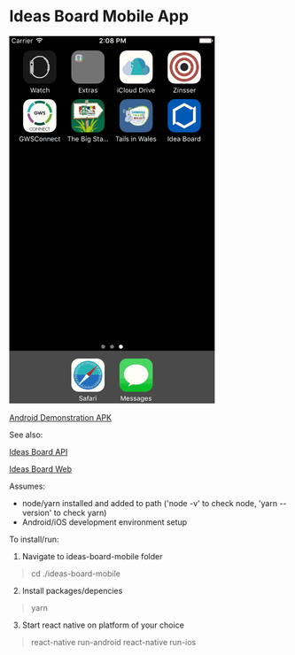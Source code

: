 # Ideas Board Mobile App

![iOS Demo animation](https://github.com/jonstep/ideas-board-mobile/blob/master/demo/iOSDemo.gif)

[Android Demonstration APK](https://github.com/jonstep/ideas-board-mobile/blob/master/demo/Ideas.apk)

See also:

[Ideas Board API](https://github.com/jonstep/ideas-board-api)

[Ideas Board Web](https://github.com/jonstep/ideas-board-app)

Assumes:
- node/yarn installed and added to path ('node -v' to check node, 'yarn --version' to check yarn)
- Android/iOS development environment setup

To install/run:
1. Navigate to ideas-board-mobile folder
> cd ./ideas-board-mobile

2. Install packages/depencies
> yarn

3. Start react native on platform of your choice
> react-native run-android
> react-native run-ios
